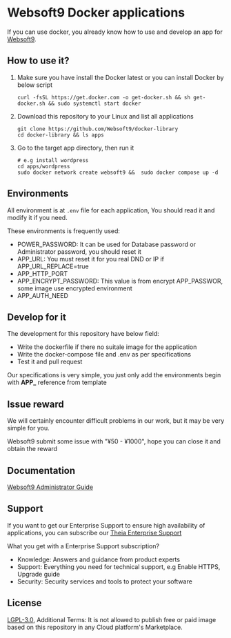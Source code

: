 # Websoft9 Docker applications

If you can use docker, you already know how to use and develop an app for [Websoft9](https://www.websoft9.com). 

## How to use it?


1. Make sure you have install the Docker latest or you can install Docker by below script

   ```
   curl -fsSL https://get.docker.com -o get-docker.sh && sh get-docker.sh && sudo systemctl start docker
   ```

2. Download this repository to your Linux and list all applications

   ```
   git clone https://github.com/Websoft9/docker-library
   cd docker-library && ls apps
   ```

3. Go to the target app directory, then run it

   ```
   # e.g install wordpress
   cd apps/wordpress
   sudo docker network create websoft9 &&  sudo docker compose up -d
   ```

## Environments

All environment is at `.env` file for each application, You should read it and modify it if you need.

These environments is frequently used:  

* POWER_PASSWORD: It can be used for Database password or Administrator password, you should reset it
* APP_URL: You must reset it for you real DND or IP if APP_URL_REPLACE=true
* APP_HTTP_PORT
* APP_ENCRYPT_PASSWORD: This value is from encrypt APP_PASSWOR, some image use encrypted environment
* APP_AUTH_NEED

## Develop for it

The development for this repository have below field: 

* Write the dockerfile if there no suitale image for the application
* Write the docker-compose file and .env as per specifications
* Test it and pull request

Our specifications is very simple, you just only add the environments begin with **APP_** reference from template

## Issue reward

We will certainly encounter difficult problems in our work, but it may be very simple for you.   

Websoft9 submit some issue with "¥50 - ¥1000", hope you can close it and obtain the reward

## Documentation

[Websoft9 Administrator Guide](https://support.websoft9.com/docs)

## Support

If you want to get our Enterprise Support to ensure high availability of applications, you can subscribe our [Theia Enterprise Support](https://www.websoft9.com/apps)   

What you get with a Enterprise Support subscription?

* Knowledge: Answers and guidance from product experts
* Support: Everything you need for technical support, e.g Enable HTTPS, Upgrade guide
* Security: Security services and tools to protect your software

## License

[LGPL-3.0](/License.md), Additional Terms: It is not allowed to publish free or paid image based on this repository in any Cloud platform's Marketplace.
